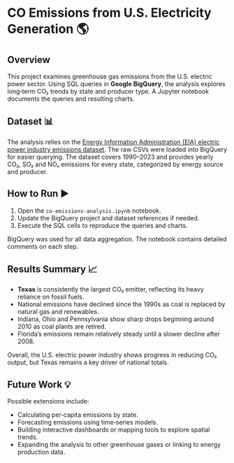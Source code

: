 # CO Emissions from U.S. Electricity Generation 🌎

## Overview
This project examines greenhouse gas emissions from the U.S. electric power sector. Using SQL queries in **Google BigQuery**, the analysis explores long‑term CO₂ trends by state and producer type. A Jupyter notebook documents the queries and resulting charts.

## Dataset 📊
The analysis relies on the [Energy Information Administration (EIA) electric power industry emissions dataset](https://www.eia.gov/electricity/data.php#elecenv). The raw CSVs were loaded into BigQuery for easier querying. The dataset covers 1990–2023 and provides yearly CO₂, SO₂ and NOₓ emissions for every state, categorized by energy source and producer.

## How to Run ▶️
1. Open the `co-emissions-analysis.ipynb` notebook.
2. Update the BigQuery project and dataset references if needed.
3. Execute the SQL cells to reproduce the queries and charts.

BigQuery was used for all data aggregation. The notebook contains detailed comments on each step.

## Results Summary 📈
- **Texas** is consistently the largest CO₂ emitter, reflecting its heavy reliance on fossil fuels.
- National emissions have declined since the 1990s as coal is replaced by natural gas and renewables.
- Indiana, Ohio and Pennsylvania show sharp drops beginning around 2010 as coal plants are retired.
- Florida’s emissions remain relatively steady until a slower decline after 2008.

Overall, the U.S. electric power industry shows progress in reducing CO₂ output, but Texas remains a key driver of national totals.

## Future Work 💡
Possible extensions include:
- Calculating per‑capita emissions by state.
- Forecasting emissions using time‑series models.
- Building interactive dashboards or mapping tools to explore spatial trends.
- Expanding the analysis to other greenhouse gases or linking to energy production data.
